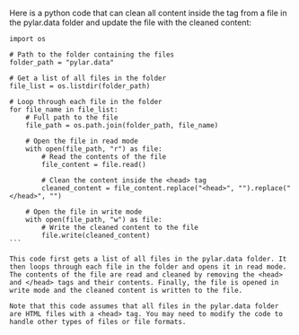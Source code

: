 Here is a python code that can clean all content inside the <head> tag from a file in the pylar.data folder and update the file with the cleaned content:

````
import os

# Path to the folder containing the files
folder_path = "pylar.data"

# Get a list of all files in the folder
file_list = os.listdir(folder_path)

# Loop through each file in the folder
for file_name in file_list:
    # Full path to the file
    file_path = os.path.join(folder_path, file_name)

    # Open the file in read mode
    with open(file_path, "r") as file:
        # Read the contents of the file
        file_content = file.read()

        # Clean the content inside the <head> tag
        cleaned_content = file_content.replace("<head>", "").replace("</head>", "")

    # Open the file in write mode
    with open(file_path, "w") as file:
        # Write the cleaned content to the file
        file.write(cleaned_content)
```

This code first gets a list of all files in the pylar.data folder. It then loops through each file in the folder and opens it in read mode. The contents of the file are read and cleaned by removing the <head> and </head> tags and their contents. Finally, the file is opened in write mode and the cleaned content is written to the file.

Note that this code assumes that all files in the pylar.data folder are HTML files with a <head> tag. You may need to modify the code to handle other types of files or file formats.